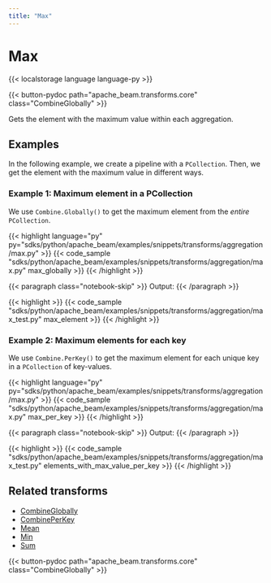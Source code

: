 ```yaml
---
title: "Max"
---
```


<!--
Licensed under the Apache License, Version 2.0 (the "License");
you may not use this file except in compliance with the License.
You may obtain a copy of the License at

http://www.apache.org/licenses/LICENSE-2.0

Unless required by applicable law or agreed to in writing, software
distributed under the License is distributed on an "AS IS" BASIS,
WITHOUT WARRANTIES OR CONDITIONS OF ANY KIND, either express or implied.
See the License for the specific language governing permissions and
limitations under the License.
-->

# Max

{{< localstorage language language-py >}}

{{< button-pydoc path="apache_beam.transforms.core" class="CombineGlobally" >}}

Gets the element with the maximum value within each aggregation.

## Examples

In the following example, we create a pipeline with a `PCollection`.
Then, we get the element with the maximum value in different ways.

### Example 1: Maximum element in a PCollection

We use `Combine.Globally()` to get the maximum element from the _entire_ `PCollection`.

{{< highlight language="py" py="sdks/python/apache_beam/examples/snippets/transforms/aggregation/max.py" >}}
{{< code_sample "sdks/python/apache_beam/examples/snippets/transforms/aggregation/max.py" max_globally >}}
{{< /highlight >}}

{{< paragraph class="notebook-skip" >}}
Output:
{{< /paragraph >}}

{{< highlight >}}
{{< code_sample "sdks/python/apache_beam/examples/snippets/transforms/aggregation/max_test.py" max_element >}}
{{< /highlight >}}

### Example 2: Maximum elements for each key

We use `Combine.PerKey()` to get the maximum element for each unique key in a `PCollection` of key-values.

{{< highlight language="py" py="sdks/python/apache_beam/examples/snippets/transforms/aggregation/max.py" >}}
{{< code_sample "sdks/python/apache_beam/examples/snippets/transforms/aggregation/max.py" max_per_key >}}
{{< /highlight >}}

{{< paragraph class="notebook-skip" >}}
Output:
{{< /paragraph >}}

{{< highlight >}}
{{< code_sample "sdks/python/apache_beam/examples/snippets/transforms/aggregation/max_test.py" elements_with_max_value_per_key >}}
{{< /highlight >}}

## Related transforms

- [CombineGlobally](/documentation/transforms/python/aggregation/combineglobally)
- [CombinePerKey](/documentation/transforms/python/aggregation/combineperkey)
- [Mean](/documentation/transforms/python/aggregation/mean)
- [Min](/documentation/transforms/python/aggregation/min)
- [Sum](/documentation/transforms/python/aggregation/sum)

{{< button-pydoc path="apache_beam.transforms.core" class="CombineGlobally" >}}
